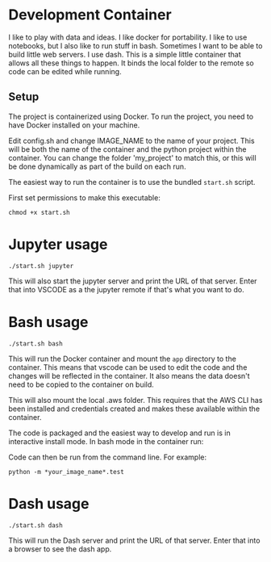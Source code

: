 # Development Container

I like to play with data and ideas. I like docker for portability. I like to use notebooks, but I also like to run stuff in bash.
Sometimes I want to be able to build little web servers. I use dash. This is a simple little container that allows all these things to happen. It binds
the local folder to the remote so code can be edited while running. 

## Setup

The project is containerized using Docker. To run the project, you need to have Docker installed on your machine.

Edit config.sh and change IMAGE_NAME to the name of your project. This will be both the name of the container
and the python project within the container. You can change the folder 'my_project' to match this, or this 
will be done dynamically as part of the build on each run.

The easiest way to run the container is to use the bundled `start.sh` script. 

First set permissions to make this executable:

```
chmod +x start.sh 
```

# Jupyter usage

```
./start.sh jupyter
```

This will also start the jupyter server and print the URL of that server. Enter that into VSCODE as a the jupyter remote if that's
what you want to do.

# Bash usage

```
./start.sh bash
```

This will run the Docker container and mount the `app` directory to the container. This means that vscode can be 
used to edit the code and the changes will be reflected in the container. It also means the data doesn't need 
to be copied to the container on build.

This will also mount the local .aws folder. This requires that the AWS CLI has been installed and credentials created
and makes these available within the container.

The code is packaged and the easiest way to develop and run is in interactive install mode. In bash mode in the container run:

Code can then be run from the command line. For example:

```
python -m *your_image_name*.test
```

# Dash usage

```
./start.sh dash
```

This will run the Dash server and print the URL of that server. Enter that into a browser to see the dash app.
